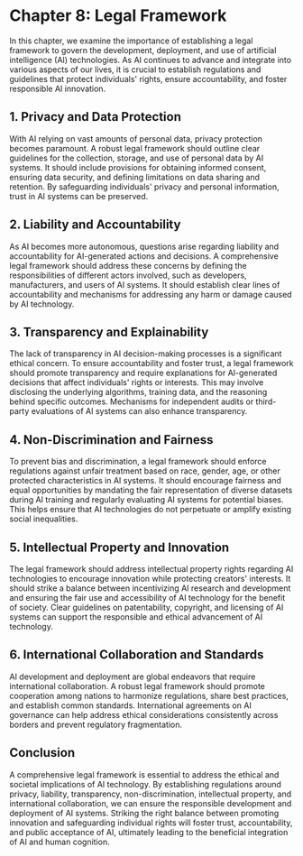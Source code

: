 Chapter 8: Legal Framework
==========================

In this chapter, we examine the importance of establishing a legal framework to govern the development, deployment, and use of artificial intelligence (AI) technologies. As AI continues to advance and integrate into various aspects of our lives, it is crucial to establish regulations and guidelines that protect individuals' rights, ensure accountability, and foster responsible AI innovation.

**1. Privacy and Data Protection**
----------------------------------

With AI relying on vast amounts of personal data, privacy protection becomes paramount. A robust legal framework should outline clear guidelines for the collection, storage, and use of personal data by AI systems. It should include provisions for obtaining informed consent, ensuring data security, and defining limitations on data sharing and retention. By safeguarding individuals' privacy and personal information, trust in AI systems can be preserved.

**2. Liability and Accountability**
-----------------------------------

As AI becomes more autonomous, questions arise regarding liability and accountability for AI-generated actions and decisions. A comprehensive legal framework should address these concerns by defining the responsibilities of different actors involved, such as developers, manufacturers, and users of AI systems. It should establish clear lines of accountability and mechanisms for addressing any harm or damage caused by AI technology.

**3. Transparency and Explainability**
--------------------------------------

The lack of transparency in AI decision-making processes is a significant ethical concern. To ensure accountability and foster trust, a legal framework should promote transparency and require explanations for AI-generated decisions that affect individuals' rights or interests. This may involve disclosing the underlying algorithms, training data, and the reasoning behind specific outcomes. Mechanisms for independent audits or third-party evaluations of AI systems can also enhance transparency.

**4. Non-Discrimination and Fairness**
--------------------------------------

To prevent bias and discrimination, a legal framework should enforce regulations against unfair treatment based on race, gender, age, or other protected characteristics in AI systems. It should encourage fairness and equal opportunities by mandating the fair representation of diverse datasets during AI training and regularly evaluating AI systems for potential biases. This helps ensure that AI technologies do not perpetuate or amplify existing social inequalities.

**5. Intellectual Property and Innovation**
-------------------------------------------

The legal framework should address intellectual property rights regarding AI technologies to encourage innovation while protecting creators' interests. It should strike a balance between incentivizing AI research and development and ensuring the fair use and accessibility of AI technology for the benefit of society. Clear guidelines on patentability, copyright, and licensing of AI systems can support the responsible and ethical advancement of AI technology.

**6. International Collaboration and Standards**
------------------------------------------------

AI development and deployment are global endeavors that require international collaboration. A robust legal framework should promote cooperation among nations to harmonize regulations, share best practices, and establish common standards. International agreements on AI governance can help address ethical considerations consistently across borders and prevent regulatory fragmentation.

**Conclusion**
--------------

A comprehensive legal framework is essential to address the ethical and societal implications of AI technology. By establishing regulations around privacy, liability, transparency, non-discrimination, intellectual property, and international collaboration, we can ensure the responsible development and deployment of AI systems. Striking the right balance between promoting innovation and safeguarding individual rights will foster trust, accountability, and public acceptance of AI, ultimately leading to the beneficial integration of AI and human cognition.

